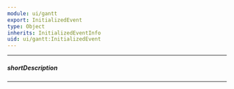 ```yaml
---
module: ui/gantt
export: InitializedEvent
type: Object
inherits: InitializedEventInfo
uid: ui/gantt:InitializedEvent
---
```

---
##### shortDescription
<!-- Description goes here -->

---
<!-- Description goes here -->